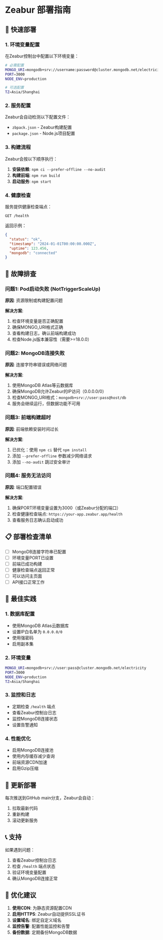 # Zeabur 部署指南

## 🚀 快速部署

### 1. 环境变量配置

在Zeabur控制台中配置以下环境变量：

```bash
# 必需配置
MONGO_URI=mongodb+srv://username:password@cluster.mongodb.net/electricity?retryWrites=true&w=majority
PORT=3000
NODE_ENV=production

# 可选配置
TZ=Asia/Shanghai
```

### 2. 服务配置

Zeabur会自动检测以下配置文件：

- `zbpack.json` - Zeabur构建配置
- `package.json` - Node.js项目配置

### 3. 构建流程

Zeabur会按以下顺序执行：

1. **安装依赖**: `npm ci --prefer-offline --no-audit`
2. **构建前端**: `npm run build`
3. **启动服务**: `npm start`

### 4. 健康检查

服务提供健康检查端点：

```
GET /health
```

返回示例：
```json
{
  "status": "ok",
  "timestamp": "2024-01-01T00:00:00.000Z",
  "uptime": 123.456,
  "mongodb": "connected"
}
```

## 🔧 故障排查

### 问题1: Pod启动失败 (NotTriggerScaleUp)

**原因**: 资源限制或构建配置问题

**解决方案**:
1. 检查环境变量是否正确配置
2. 确保MONGO_URI格式正确
3. 查看构建日志，确认前端构建成功
4. 检查Node.js版本兼容性（需要>=18.0.0）

### 问题2: MongoDB连接失败

**原因**: 连接字符串错误或网络问题

**解决方案**:
1. 使用MongoDB Atlas等云数据库
2. 确保MongoDB允许Zeabur的IP访问（0.0.0.0/0）
3. 检查MONGO_URI格式：`mongodb+srv://user:pass@host/db`
4. 服务会继续运行，但数据功能不可用

### 问题3: 前端构建超时

**原因**: 前端依赖安装时间过长

**解决方案**:
1. 已优化：使用 `npm ci` 替代 `npm install`
2. 添加 `--prefer-offline` 参数减少网络请求
3. 添加 `--no-audit` 跳过安全审计

### 问题4: 服务无法访问

**原因**: 端口配置错误

**解决方案**:
1. 确保PORT环境变量设置为3000（或Zeabur分配的端口）
2. 检查健康检查端点: `https://your-app.zeabur.app/health`
3. 查看服务日志确认启动成功

## 📋 部署检查清单

- [ ] MongoDB连接字符串已配置
- [ ] 环境变量PORT已设置
- [ ] 前端已成功构建
- [ ] 健康检查端点返回正常
- [ ] 可以访问主页面
- [ ] API接口正常工作

## 🎯 最佳实践

### 1. 数据库配置
- 使用MongoDB Atlas云数据库
- 设置IP白名单为 `0.0.0.0/0`
- 使用强密码
- 启用副本集

### 2. 环境变量
```bash
MONGO_URI=mongodb+srv://user:pass@cluster.mongodb.net/electricity
PORT=3000
NODE_ENV=production
TZ=Asia/Shanghai
```

### 3. 监控和日志
- 定期检查 `/health` 端点
- 查看Zeabur控制台日志
- 监控MongoDB连接状态
- 设置告警通知

### 4. 性能优化
- 启用MongoDB连接池
- 使用内存缓存减少查询
- 前端资源CDN加速
- 启用Gzip压缩

## 🔄 更新部署

每次推送到GitHub main分支，Zeabur会自动：

1. 拉取最新代码
2. 重新构建
3. 滚动更新服务

## 📞 支持

如果遇到问题：

1. 查看Zeabur控制台日志
2. 检查 `/health` 端点状态
3. 验证环境变量配置
4. 确认MongoDB连接正常

## 🌟 优化建议

1. **使用CDN**: 为静态资源配置CDN
2. **启用HTTPS**: Zeabur自动提供SSL证书
3. **设置域名**: 绑定自定义域名
4. **监控告警**: 配置性能监控和告警
5. **备份数据**: 定期备份MongoDB数据

